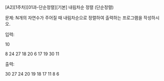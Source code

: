[A2][1주차][01과-단순정렬][기본] 내림차순 정렬 (단순정렬)

문제: 
N개의 자연수가 주어질 때 내림차순으로 정렬하여 출력하는 프로그램을 작성하시오.

입력:

10

8 24 27 18 20 6 17 19 30 11

출력:

30 27 24 20 19 18 17 11 8 6
